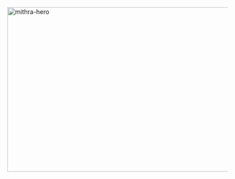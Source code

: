 <img width="1134" height="378" alt="mithra-hero" src="https://github.com/user-attachments/assets/7d650260-c7b7-486b-abb5-fcb953405d59" />

